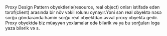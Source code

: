 Proxy Design Pattern obyektlərlə(resource, real object) onları 
istifadə edən tərəf(client) arasında bir növ vəkil rolunu oynayır.Yəni sən real obyektə
nəsə sorğu göndərəndə həmin sorğu real obyektdən əvvəl proxy obyektə gedir. 
Proxy obyektdə biz müəyyən yoxlamalar edə bilərik və ya bu sorğuları loga yaza bilərik və s.
